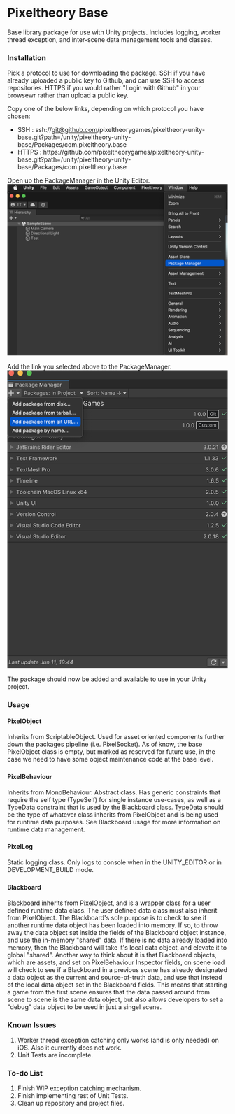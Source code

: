 # Pixeltheory Base
Base library package for use with Unity projects. Includes logging, worker thread exception, and inter-scene data management tools and classes.
###
### Installation
Pick a protocol to use for downloading the package. SSH if you have already uploaded a public key to Github, and can use SSH to access repositories. HTTPS if you would rather "Login with Github" in your browsewr rather than upload a public key.

Copy one of the below links, depending on which protocol you have chosen:
* SSH : ssh://git@github.com/pixeltheorygames/pixeltheory-unity-base.git?path=/unity/pixeltheory-unity-base/Packages/com.pixeltheory.base
* HTTPS : https:/<area>/github.com/pixeltheorygames/pixeltheory-unity-base.git?path=/unity/pixeltheory-unity-base/Packages/com.pixeltheory.base

Open up the PackageManager in the Unity Editor.
![OpenPackageManagerUnityEditor.png](github%2FREADME_Images%2FOpenPackageManagerUnityEditor.png)

Add the link you selected above to the PackageManager.
![AddGitURLPackageManagerUnityEditor.png](github%2FREADME_Images%2FAddGitURLPackageManagerUnityEditor.png)

The package should now be added and available to use in your Unity project.
###
### Usage
#### PixelObject
Inherits from ScriptableObject. Used for asset oriented components further down the packages pipeline (i.e. PixelSocket). As of know, the base PixelObject class is empty, but marked as reserved for future use, in the case we need to have some object maintenance code at the base level.
###
#### PixelBehaviour
Inherits from MonoBehaviour. Abstract class. Has generic constraints that require the self type (TypeSelf) for single instance use-cases, as well as a TypeData constraint that is used by the Blackboard class. TypeData should be the type of whatever class inherits from PixelObject and is being used for runtime data purposes. See Blackboard usage for more information on runtime data management. 
###
#### PixelLog
Static logging class. Only logs to console when in the UNITY_EDITOR or in DEVELOPMENT_BUILD mode.
###
#### Blackboard
Blackboard inherits from PixelObject, and is a wrapper class for a user defined runtime data class. The user defined data class must also inherit from PixelObject. The Blackboard's sole purpose is to check to see if another runtime data object has been loaded into memory. If so, to throw away the data object set inside the fields of the Blackboard object instance, and use the in-memory "shared" data. If there is no data already loaded into memory, then the Blackboard will take it's local data object, and elevate it to global "shared". Another way to think about it is that Blackboard objects, which are assets, and set on PixelBehaviour Inspector fields, on scene load will check to see if a Blackboard in a previous scene has already designated a data object as the current and source-of-truth data, and use that instead of the local data object set in the Blackboard fields. This means that starting a game from the first scene ensures that the data passed around from scene to scene is the same data object, but also allows developers to set a "debug" data object to be used in just a singel scene.
###
### Known Issues
1. Worker thread exception catching only works (and is only needed) on iOS. Also it currently does not work.
2. Unit Tests are incomplete.
###
### To-do List
1. Finish WIP exception catching mechanism.
2. Finish implementing rest of Unit Tests.
3. Clean up repository and project files.